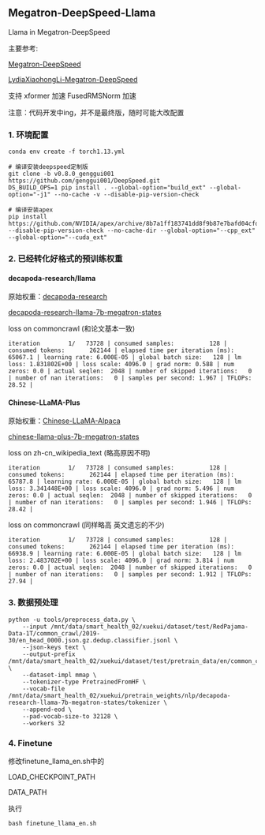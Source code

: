 ## Megatron-DeepSpeed-Llama
Llama in Megatron-DeepSpeed

主要参考:

[Megatron-DeepSpeed](https://github.com/microsoft/Megatron-DeepSpeed)

[LydiaXiaohongLi-Megatron-DeepSpeed](https://github.com/LydiaXiaohongLi/Megatron-DeepSpeed)

支持 xformer 加速 FusedRMSNorm 加速

注意：代码开发中ing，并不是最终版，随时可能大改配置


### 1. 环境配置
```
conda env create -f torch1.13.yml

# 编译安装deepspeed定制版
git clone -b v0.8.0_genggui001 https://github.com/genggui001/DeepSpeed.git
DS_BUILD_OPS=1 pip install . --global-option="build_ext" --global-option="-j1" --no-cache -v --disable-pip-version-check

# 编译安装apex
pip install https://github.com/NVIDIA/apex/archive/8b7a1ff183741dd8f9b87e7bafd04cfde99cea28.zip --disable-pip-version-check --no-cache-dir --global-option="--cpp_ext" --global-option="--cuda_ext"
```

### 2. 已经转化好格式的预训练权重

#### decapoda-research/llama
原始权重：[decapoda-research](https://huggingface.co/decapoda-research)

[decapoda-research-llama-7b-megatron-states](https://huggingface.co/genggui001/decapoda-research-llama-7b-megatron-states)

loss on commoncrawl (和论文基本一致)
```
iteration        1/   73728 | consumed samples:          128 | consumed tokens:       262144 | elapsed time per iteration (ms): 65067.1 | learning rate: 6.000E-05 | global batch size:   128 | lm loss: 1.831802E+00 | loss scale: 4096.0 | grad norm: 0.588 | num zeros: 0.0 | actual seqlen:  2048 | number of skipped iterations:   0 | number of nan iterations:   0 | samples per second: 1.967 | TFLOPs: 28.52 |  
```

#### Chinese-LLaMA-Plus
原始权重：[Chinese-LLaMA-Alpaca](https://github.com/ymcui/Chinese-LLaMA-Alpaca)

[chinese-llama-plus-7b-megatron-states](https://huggingface.co/genggui001/chinese-llama-plus-7b-megatron-states)

loss on zh-cn_wikipedia_text (略高原因不明)
```
iteration        1/   73728 | consumed samples:          128 | consumed tokens:       262144 | elapsed time per iteration (ms): 65787.8 | learning rate: 6.000E-05 | global batch size:   128 | lm loss: 3.341448E+00 | loss scale: 4096.0 | grad norm: 5.496 | num zeros: 0.0 | actual seqlen:  2048 | number of skipped iterations:   0 | number of nan iterations:   0 | samples per second: 1.946 | TFLOPs: 28.42 |
```

loss on commoncrawl (同样略高 英文遗忘的不少)
```
iteration        1/   73728 | consumed samples:          128 | consumed tokens:       262144 | elapsed time per iteration (ms): 66938.9 | learning rate: 6.000E-05 | global batch size:   128 | lm loss: 2.483702E+00 | loss scale: 4096.0 | grad norm: 3.814 | num zeros: 0.0 | actual seqlen:  2048 | number of skipped iterations:   0 | number of nan iterations:   0 | samples per second: 1.912 | TFLOPs: 27.94 |
```

### 3. 数据预处理
```
python -u tools/preprocess_data.py \
    --input /mnt/data/smart_health_02/xuekui/dataset/test/RedPajama-Data-1T/common_crawl/2019-30/en_head_0000.json.gz.dedup.classifier.jsonl \
    --json-keys text \
    --output-prefix /mnt/data/smart_health_02/xuekui/dataset/test/pretrain_data/en/common_crawl_2019_30_tmp \
    --dataset-impl mmap \
    --tokenizer-type PretrainedFromHF \
    --vocab-file /mnt/data/smart_health_02/xuekui/pretrain_weights/nlp/decapoda-research-llama-7b-megatron-states/tokenizer \
    --append-eod \
    --pad-vocab-size-to 32128 \
    --workers 32
```


### 4. Finetune


修改finetune_llama_en.sh中的

LOAD_CHECKPOINT_PATH

DATA_PATH

执行

```
bash finetune_llama_en.sh
```





